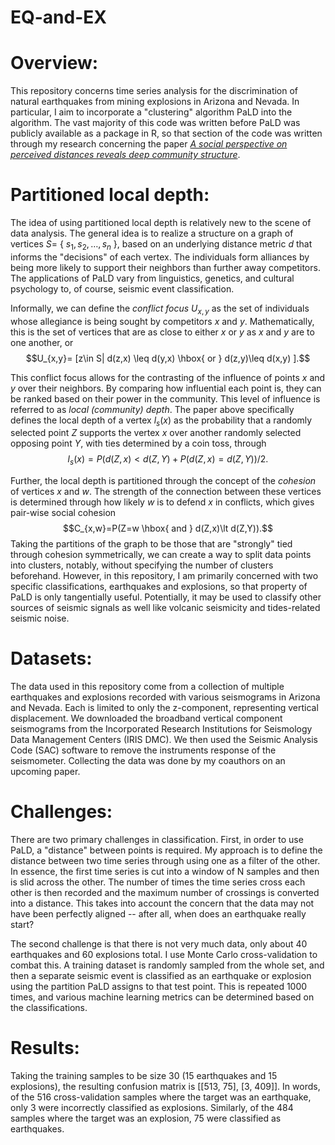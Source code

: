 # EQ-and-EX

# Overview:  
  This repository concerns time series analysis for the discrimination of natural earthquakes from mining explosions in Arizona and Nevada. In particular, I aim to incorporate a "clustering" algorithm PaLD into the algorithm. The vast majority of this code was written before PaLD was publicly available as a package in R, so that section of the code was written through my research concerning the paper [*A social perspective on perceived distances reveals deep community structure*](https://www.pnas.org/doi/full/10.1073/pnas.2003634119).  
  
  
# Partitioned local depth:  
  The idea of using partitioned local depth is relatively new to the scene of data analysis. The general idea is to realize a structure on a graph of vertices $S=$ { $s_1,s_2,\ldots,s_n$ }, based on an underlying distance metric $d$ that informs the "decisions" of each vertex. The individuals form alliances by being more likely to support their neighbors than further away competitors. The applications of PaLD vary from linguistics, genetics, and cultural psychology to, of course, seismic event classification.  

Informally, we can define the *conflict focus* $U_{x,y}$ as the set of individuals whose allegiance is being sought by competitors $x$ and $y$. Mathematically, this is the set of vertices that are as close to either $x$ or $y$ as $x$ and $y$ are to one another, or
$$U_{x,y}= [z\in S| d(z,x) \leq d(y,x) \hbox{  or  } d(z,y)\leq d(x,y) ].$$ 

This conflict focus allows for the contrasting of the influence of points $x$ and $y$ over their neighbors. By comparing how influential each point is, they can be ranked based on their power in the community. This level of influence is referred to as *local (community) depth*. The paper above specifically defines the local depth of a vertex $l_s(x)$ as the probability that a randomly selected point $Z$ supports the vertex $x$ over another randomly selected opposing point $Y$, with ties determined by a coin toss, through
$$l_s(x)=P(d(Z,x)\lt d(Z,Y)+P(d(Z,x)=d(Z,Y))/2.$$

Further, the local depth is partitioned through the concept of the *cohesion* of vertices $x$ and $w$. The strength of the connection between these vertices is determined through how likely $w$ is to defend $x$ in conflicts, which gives pair-wise social cohesion
$$C_{x,w}=P(Z=w \hbox{  and  } d(Z,x)\lt d(Z,Y)).$$
Taking the partitions of the graph to be those that are "strongly" tied through cohesion symmetrically, we can create a way to split data points into clusters, notably, without specifying the number of clusters beforehand. However, in this repository, I am primarily concerned with two specific classifications, earthquakes and explosions, so that property of PaLD is only tangentially useful. Potentially, it may be used to classify other sources of seismic
signals as well like volcanic seismicity and tides-related seismic noise.


# Datasets:  
  The data used in this repository come from a collection of multiple earthquakes and explosions recorded with various seismograms in Arizona and Nevada. Each is limited to only the z-component, representing vertical displacement. We downloaded the broadband vertical component seismograms from the Incorporated Research Institutions for Seismology Data Management Centers (IRIS DMC). We then used the Seismic Analysis Code (SAC) software to remove the instruments response of the seismometer. Collecting the data was done by my coauthors on an upcoming paper.
  
  

# Challenges:  
  There are two primary challenges in classification. First, in order to use PaLD, a "distance" between points is required. My approach is to define the distance between two time series through using one as a filter of the other. In essence, the first time series is cut into a window of N samples and then is slid across the other. The number of times the time series cross each other is then recorded and the maximum number of crossings is converted into a distance. This takes into account the concern that the data may not have been perfectly aligned -- after all, when does an earthquake really start?   
  
  The second challenge is that there is not very much data, only about 40 earthquakes and 60 explosions total. I use Monte Carlo cross-validation to combat this. A training dataset is randomly sampled from the whole set, and then a separate seismic event is classified as an earthquake or explosion using the partition PaLD assigns to that test point. This is repeated 1000 times, and various machine learning metrics can be determined based on the classifications.  
  
  
# Results:  
  Taking the training samples to be size 30 (15 earthquakes and 15 explosions), the resulting confusion matrix is [[513, 75], [3, 409]]. In words, of the 516 cross-validation samples where the target was an earthquake, only 3 were incorrectly classified as explosions. Similarly, of the 484 samples where the target was an explosion, 75 were classified as earthquakes.








